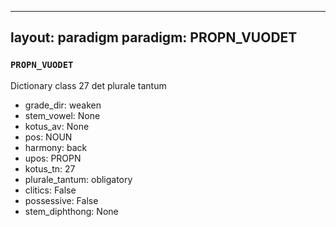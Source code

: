
---
layout: paradigm
paradigm: PROPN_VUODET
---
### ` PROPN_VUODET `

Dictionary class 27 det plurale tantum
* grade_dir: weaken
* stem_vowel: None
* kotus_av: None
* pos: NOUN
* harmony: back
* upos: PROPN
* kotus_tn: 27
* plurale_tantum: obligatory
* clitics: False
* possessive: False
* stem_diphthong: None
